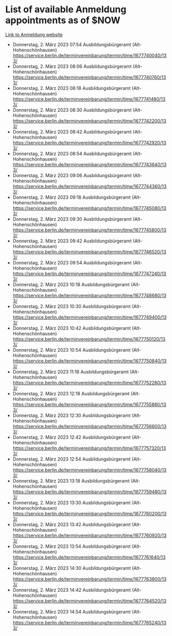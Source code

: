 # List of available Anmeldung appointments as of $NOW
[Link to Anmeldung website](https://service.berlin.de/terminvereinbarung/termin/tag.php?termin=1&anliegen[]=120686&dienstleisterlist=122210,122217,327316,122219,327312,122227,327314,122231,327346,122243,327348,122254,122252,329742,122260,329745,122262,329748,122271,327278,122273,327274,122277,327276,330436,122280,327294,122282,327290,122284,327292,122291,327270,122285,327266,122286,327264,122296,327268,150230,329760,122297,327286,122294,327284,122312,329763,122314,329775,122304,327330,122311,327334,122309,327332,317869,122281,327352,122279,329772,122283,122276,327324,122274,327326,122267,329766,122246,327318,122251,327320,122257,327322,122208,327298,122226,327300&herkunft=http%3A%2F%2Fservice.berlin.de%2Fdienstleistung%2F120686%2F)
- Donnerstag, 2. März 2023 07:54 Ausbildungsbürgeramt (Alt- Hohenschönhausen) https://service.berlin.de/terminvereinbarung/termin/time/1677740040/133/
- Donnerstag, 2. März 2023 08:06 Ausbildungsbürgeramt (Alt- Hohenschönhausen) https://service.berlin.de/terminvereinbarung/termin/time/1677740760/133/
- Donnerstag, 2. März 2023 08:18 Ausbildungsbürgeramt (Alt- Hohenschönhausen) https://service.berlin.de/terminvereinbarung/termin/time/1677741480/133/
- Donnerstag, 2. März 2023 08:30 Ausbildungsbürgeramt (Alt- Hohenschönhausen) https://service.berlin.de/terminvereinbarung/termin/time/1677742200/133/
- Donnerstag, 2. März 2023 08:42 Ausbildungsbürgeramt (Alt- Hohenschönhausen) https://service.berlin.de/terminvereinbarung/termin/time/1677742920/133/
- Donnerstag, 2. März 2023 08:54 Ausbildungsbürgeramt (Alt- Hohenschönhausen) https://service.berlin.de/terminvereinbarung/termin/time/1677743640/133/
- Donnerstag, 2. März 2023 09:06 Ausbildungsbürgeramt (Alt- Hohenschönhausen) https://service.berlin.de/terminvereinbarung/termin/time/1677744360/133/
- Donnerstag, 2. März 2023 09:18 Ausbildungsbürgeramt (Alt- Hohenschönhausen) https://service.berlin.de/terminvereinbarung/termin/time/1677745080/133/
- Donnerstag, 2. März 2023 09:30 Ausbildungsbürgeramt (Alt- Hohenschönhausen) https://service.berlin.de/terminvereinbarung/termin/time/1677745800/133/
- Donnerstag, 2. März 2023 09:42 Ausbildungsbürgeramt (Alt- Hohenschönhausen) https://service.berlin.de/terminvereinbarung/termin/time/1677746520/133/
- Donnerstag, 2. März 2023 09:54 Ausbildungsbürgeramt (Alt- Hohenschönhausen) https://service.berlin.de/terminvereinbarung/termin/time/1677747240/133/
- Donnerstag, 2. März 2023 10:18 Ausbildungsbürgeramt (Alt- Hohenschönhausen) https://service.berlin.de/terminvereinbarung/termin/time/1677748680/133/
- Donnerstag, 2. März 2023 10:30 Ausbildungsbürgeramt (Alt- Hohenschönhausen) https://service.berlin.de/terminvereinbarung/termin/time/1677749400/133/
- Donnerstag, 2. März 2023 10:42 Ausbildungsbürgeramt (Alt- Hohenschönhausen) https://service.berlin.de/terminvereinbarung/termin/time/1677750120/133/
- Donnerstag, 2. März 2023 10:54 Ausbildungsbürgeramt (Alt- Hohenschönhausen) https://service.berlin.de/terminvereinbarung/termin/time/1677750840/133/
- Donnerstag, 2. März 2023 11:18 Ausbildungsbürgeramt (Alt- Hohenschönhausen) https://service.berlin.de/terminvereinbarung/termin/time/1677752280/133/
- Donnerstag, 2. März 2023 12:18 Ausbildungsbürgeramt (Alt- Hohenschönhausen) https://service.berlin.de/terminvereinbarung/termin/time/1677755880/133/
- Donnerstag, 2. März 2023 12:30 Ausbildungsbürgeramt (Alt- Hohenschönhausen) https://service.berlin.de/terminvereinbarung/termin/time/1677756600/133/
- Donnerstag, 2. März 2023 12:42 Ausbildungsbürgeramt (Alt- Hohenschönhausen) https://service.berlin.de/terminvereinbarung/termin/time/1677757320/133/
- Donnerstag, 2. März 2023 12:54 Ausbildungsbürgeramt (Alt- Hohenschönhausen) https://service.berlin.de/terminvereinbarung/termin/time/1677758040/133/
- Donnerstag, 2. März 2023 13:18 Ausbildungsbürgeramt (Alt- Hohenschönhausen) https://service.berlin.de/terminvereinbarung/termin/time/1677759480/133/
- Donnerstag, 2. März 2023 13:30 Ausbildungsbürgeramt (Alt- Hohenschönhausen) https://service.berlin.de/terminvereinbarung/termin/time/1677760200/133/
- Donnerstag, 2. März 2023 13:42 Ausbildungsbürgeramt (Alt- Hohenschönhausen) https://service.berlin.de/terminvereinbarung/termin/time/1677760920/133/
- Donnerstag, 2. März 2023 13:54 Ausbildungsbürgeramt (Alt- Hohenschönhausen) https://service.berlin.de/terminvereinbarung/termin/time/1677761640/133/
- Donnerstag, 2. März 2023 14:30 Ausbildungsbürgeramt (Alt- Hohenschönhausen) https://service.berlin.de/terminvereinbarung/termin/time/1677763800/133/
- Donnerstag, 2. März 2023 14:42 Ausbildungsbürgeramt (Alt- Hohenschönhausen) https://service.berlin.de/terminvereinbarung/termin/time/1677764520/133/
- Donnerstag, 2. März 2023 14:54 Ausbildungsbürgeramt (Alt- Hohenschönhausen) https://service.berlin.de/terminvereinbarung/termin/time/1677765240/133/
